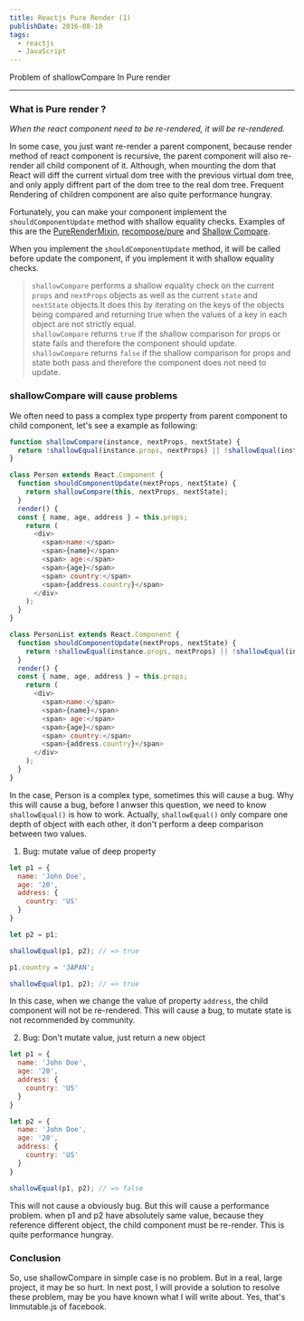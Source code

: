 ```yaml
---
title: Reactjs Pure Render (1)
publishDate: 2016-08-10
tags: 
  - reactjs
  - JavaScript
---
```


Problem of shallowCompare In Pure render

---

### What is Pure render ?

*When the react component need to be re-rendered, it will be re-rendered.*

In some case, you just want re-render a parent component, because render method of react component is
recursive, the parent component will also re-render all child component of it. Although, when mounting the dom
that React will diff the current virtual dom tree with the previous virtual dom tree, and only apply diffrent part of
the dom tree to the real dom tree. Frequent Rendering of children component are also quite performance hungray.

Fortunately, you can make your component implement the `shouldComponentUpdate` method with shallow equality checks.
Examples of this are the [PureRenderMixin](https://facebook.github.io/react/docs/pure-render-mixin.html),
[recompose/pure](https://github.com/acdlite/recompose#optimize-rendering-performance) and [Shallow Compare](https://facebook.github.io/react/docs/shallow-compare.html).

When you implement the `shouldComponentUpdate` method, it will be called before update the component, if you implement it
with shallow equality checks.

>`shallowCompare` performs a shallow equality check on the current `props` and `nextProps` objects as well 
as the current `state` and `nextState` objects.It does this by iterating on the keys of the objects being 
compared and returning true when the values of a key in each object are not strictly equal.  
`shallowCompare` returns `true` if the shallow comparison for props or state fails and therefore 
the component should update.  
`shallowCompare` returns `false` if the shallow comparison for props and 
state both pass and therefore the component does not need to update.

### shallowCompare will cause problems

We often need to pass a complex type property from parent component to child component,
let's see a example as following:

```js
function shallowCompare(instance, nextProps, nextState) {
  return !shallowEqual(instance.props, nextProps) || !shallowEqual(instance.state, nextState);
}

class Person extends React.Component {
  function shouldComponentUpdate(nextProps, nextState) {
    return shallowCompare(this, nextProps, nextState);
  }
  render() {
  const { name, age, address } = this.props;
    return (
      <div>
        <span>name:</span>
        <span>{name}</span>
        <span> age:</span>
        <span>{age}</span>
        <span> country:</span>
        <span>{address.country}</span>
      </div>
    );
  }
}

class PersonList extends React.Component {
  function shouldComponentUpdate(nextProps, nextState) {
    return !shallowEqual(instance.props, nextProps) || !shallowEqual(instance.state, nextState);
  }
  render() {
  const { name, age, address } = this.props;
    return (
      <div>
        <span>name:</span>
        <span>{name}</span>
        <span> age:</span>
        <span>{age}</span>
        <span> country:</span>
        <span>{address.country}</span>
      </div>
    );
  }
}
```

In the case, Person is a complex type, sometimes this will cause a bug.
Why this will cause a bug, before I anwser this question, we need to know
`shallowEqual()` is how to work. Actually, `shallowEqual()` only compare
one depth of object with each other,  it don't perform a deep comparison between
two values.

1. Bug: mutate value of deep property

```js
let p1 = {
  name: 'John Doe',
  age: '20',
  address: {
    country: 'US'
  }
}

let p2 = p1;

shallowEqual(p1, p2); // => true

p1.country = 'JAPAN';

shallowEqual(p1, p2); // => true
```

In this case, when we change the value of property `address`, the child component
will not be re-rendered. This will cause a bug, to mutate state is not recommended
by community.

2. Bug: Don't mutate value, just return a new object

```js
let p1 = {
  name: 'John Doe',
  age: '20',
  address: {
    country: 'US'
  }
}

let p2 = {
  name: 'John Doe',
  age: '20',
  address: {
    country: 'US'
  }
}

shallowEqual(p1, p2); // => false
```

This will not cause a obviously bug. But this will cause a performance problem.
when p1 and p2 have absolutely same value, because they reference different object,
the child component must be re-render. This is quite performance hungray.

### Conclusion

So, use shallowCompare in simple case is no problem. But in a real, large project, it may be
so hurt. In next post, I will provide a solution to resolve these problem, may be you have known
what I will write about. Yes, that's Immutable.js of facebook.





